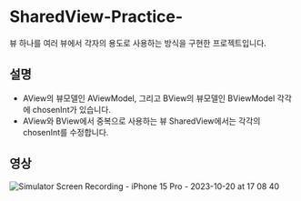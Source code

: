 # SharedView-Practice-
뷰 하나를 여러 뷰에서 각자의 용도로 사용하는 방식을 구현한 프로젝트입니다.
## 설명
- AView의 뷰모델인 AViewModel, 그리고 BView의 뷰모델인 BViewModel 각각에 chosenInt가 있습니다.
- AView와 BView에서 중복으로 사용하는 뷰 SharedView에서는 각각의 chosenInt를 수정합니다.
## 영상
![Simulator Screen Recording - iPhone 15 Pro - 2023-10-20 at 17 08 40](https://github.com/oliver-or-not/SharedView-Practice-/assets/107789649/07ccaea8-ea8f-449c-9bb0-68e6921480fe)
